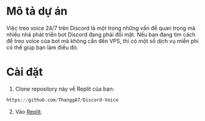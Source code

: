 # Mô tả dự án

Việc treo voice 24/7 trên Discord là một trong những vấn đề quan trọng mà nhiều nhà phát triển bot Discord đang phải đối mặt. Nếu bạn đang tìm cách để treo voice của bot mà không cần đến VPS, thì có một số dịch vụ miễn phí có thể giúp bạn làm điều đó.

# Cài đặt

1. Clone repository này về Replit của bạn:
```python
https://github.com/ThanggA7/Discord-Voice
```
2. Vào [Replit](https://replit.com/~).


